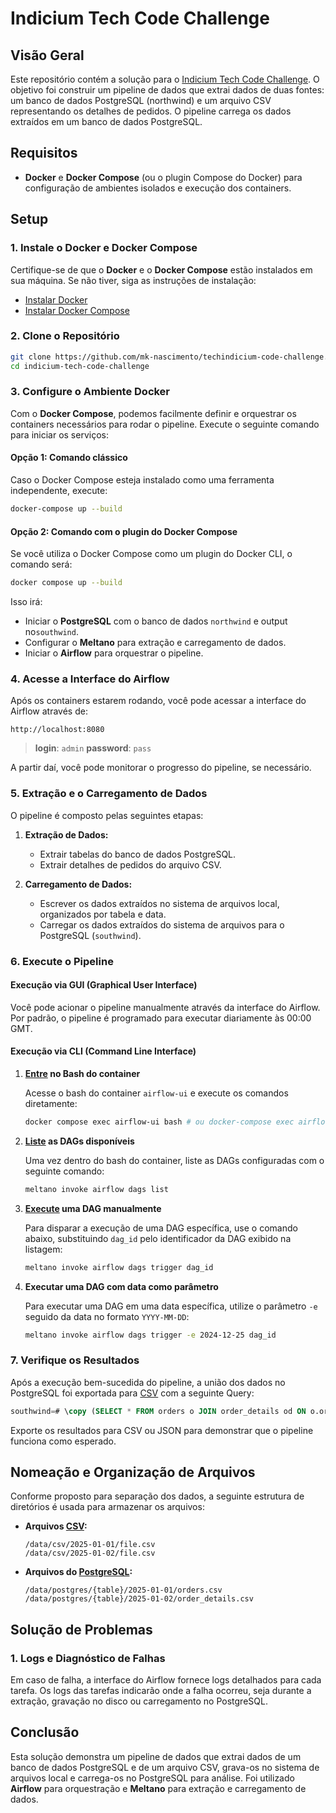 # Indicium Tech Code Challenge

## Visão Geral

Este repositório contém a solução para o [Indicium Tech Code Challenge](CHALLENGE.md). O objetivo foi construir um pipeline de dados que extrai dados de duas fontes: um banco de dados PostgreSQL (northwind) e um arquivo CSV representando os detalhes de pedidos. O pipeline carrega os dados extraídos em um banco de dados PostgreSQL.

## Requisitos

- **Docker** e **Docker Compose** (ou o plugin Compose do Docker) para configuração de ambientes isolados e execução dos containers.

## Setup

### 1. Instale o Docker e Docker Compose

Certifique-se de que o **Docker** e o **Docker Compose** estão instalados em sua máquina. Se não tiver, siga as instruções de instalação:

- [Instalar Docker](https://docs.docker.com/get-docker/)
- [Instalar Docker Compose](https://docs.docker.com/compose/install/)

### 2. Clone o Repositório

```bash
git clone https://github.com/mk-nascimento/techindicium-code-challenge.git
cd indicium-tech-code-challenge
```

### 3. Configure o Ambiente Docker

Com o **Docker Compose**, podemos facilmente definir e orquestrar os containers necessários para rodar o pipeline. Execute o seguinte comando para iniciar os serviços:

#### **Opção 1: Comando clássico**
Caso o Docker Compose esteja instalado como uma ferramenta independente, execute:
```bash
docker-compose up --build
```

#### **Opção 2: Comando com o plugin do Docker Compose**
Se você utiliza o Docker Compose como um plugin do Docker CLI, o comando será:
```bash
docker compose up --build
```

Isso irá:

- Iniciar o **PostgreSQL** com o banco de dados `northwind` e output no`southwind`.
- Configurar o **Meltano** para extração e carregamento de dados.
- Iniciar o **Airflow** para orquestrar o pipeline.

### 4. Acesse a Interface do Airflow

Após os containers estarem rodando, você pode acessar a interface do Airflow através de:

```
http://localhost:8080
```
> **login**: `admin`
> **password**: `pass`

A partir daí, você pode monitorar o progresso do pipeline, se necessário.

### 5. Extração e o Carregamento de Dados

O pipeline é composto pelas seguintes etapas:

1. **Extração de Dados:**
   - Extrair tabelas do banco de dados PostgreSQL.
   - Extrair detalhes de pedidos do arquivo CSV.

2. **Carregamento de Dados:**
   - Escrever os dados extraídos no sistema de arquivos local, organizados por tabela e data.
   - Carregar os dados extraídos do sistema de arquivos para o PostgreSQL (`southwind`).

### 6. Execute o Pipeline

#### Execução via GUI (Graphical User Interface)

Você pode acionar o pipeline manualmente através da interface do Airflow. Por padrão, o pipeline é programado para executar diariamente às 00:00 GMT.

#### Execução via CLI (Command Line Interface)

1. **[Entre](https://docs.docker.com/reference/cli/docker/compose/exec/) no Bash do container**

   Acesse o bash do container `airflow-ui` e execute os comandos diretamente:
   ```bash
   docker compose exec airflow-ui bash # ou docker-compose exec airflow-ui bash
   ```

2. **[Liste](https://airflow.apache.org/docs/apache-airflow/stable/cli-and-env-variables-ref.html#list_repeat2) as DAGs disponíveis**

   Uma vez dentro do bash do container, liste as DAGs configuradas com o seguinte comando:
   ```bash
   meltano invoke airflow dags list
   ```

3. **[Execute](https://airflow.apache.org/docs/apache-airflow/stable/cli-and-env-variables-ref.html#trigger) uma DAG manualmente**

   Para disparar a execução de uma DAG específica, use o comando abaixo, substituindo `dag_id` pelo identificador da DAG exibido na listagem:
   ```bash
   meltano invoke airflow dags trigger dag_id
   ```

4. **Executar uma DAG com data como parâmetro**

   Para executar uma DAG em uma data específica, utilize o parâmetro `-e` seguido da data no formato `YYYY-MM-DD`:
   ```bash
   meltano invoke airflow dags trigger -e 2024-12-25 dag_id
   ```

### 7. Verifique os Resultados

Após a execução bem-sucedida do pipeline, a união dos dados no PostgreSQL foi exportada para [CSV](orders_with_details.csv) com a seguinte Query:

```sql
southwind=# \copy (SELECT * FROM orders o JOIN order_details od ON o.order_id = od.order_id) TO '/order_with_details.csv' DELIMITER ',' CSV HEADER;
```

Exporte os resultados para CSV ou JSON para demonstrar que o pipeline funciona como esperado.

## Nomeação e Organização de Arquivos

Conforme proposto para separação dos dados, a seguinte estrutura de diretórios é usada para armazenar os arquivos:

- **Arquivos [CSV](/data/csv/):**
  ```
  /data/csv/2025-01-01/file.csv
  /data/csv/2025-01-02/file.csv
  ```

- **Arquivos do [PostgreSQL](/data/postgres/):**
  ```
  /data/postgres/{table}/2025-01-01/orders.csv
  /data/postgres/{table}/2025-01-02/order_details.csv
  ```

## Solução de Problemas

### 1. Logs e Diagnóstico de Falhas

Em caso de falha, a interface do Airflow fornece logs detalhados para cada tarefa. Os logs das tarefas indicarão onde a falha ocorreu, seja durante a extração, gravação no disco ou carregamento no PostgreSQL.

## Conclusão

Esta solução demonstra um pipeline de dados que extrai dados de um banco de dados PostgreSQL e de um arquivo CSV, grava-os no sistema de arquivos local e carrega-os no PostgreSQL para análise. Foi utilizado **Airflow** para orquestração e **Meltano** para extração e carregamento de dados.